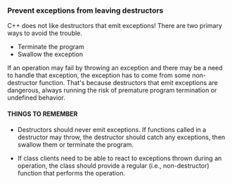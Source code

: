  ### Prevent exceptions from leaving destructors

C++ does not like destructors that emit exceptions! There are two primary ways to avoid the trouble.
* Terminate the program 
* Swallow the exception 

If an operation may fail by throwing an exception and there may be a need to handle that exception, the exception has to come from some non-destructor function. That's because destructors that emit exceptions are dangerous, always running the risk of premature program termination or undefined behavior.

#### THINGS TO REMEMBER
* Destructors should never emit exceptions. If functions called in a destructor may throw, the destructor should catch any exceptions, then swallow them or terminate the program.

* If class clients need to be able to react to exceptions thrown during an operation, the class should provide a regular (i.e., non-destructor) function that performs the operation.